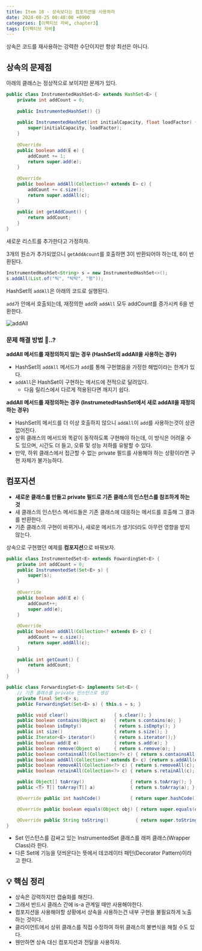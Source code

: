 ```yaml
---
title: Item 18 - 상속보다는 컴포지션을 사용하라
date: 2024-08-25 00:48:00 +0900
categories: [이펙티브 자바, chapter3]
tags: [이펙티브 자바]
---
```


상속은 코드를 재사용하는 강력한 수단이지만 항상 최선은 아니다. 

## **상속의 문제점**
아래의 클래스는 정상적으로 보이지만 문제가 있다.

```java
public class InstrumentedHashSet<E> extends HashSet<E> {
    private int addCount = 0;
    
    public InstrumentedHashSet() {}
    
    public InstrumentedHashSet(int initialCapacity, float loadFactor) {
        super(initialCapacity, loadFactor);
    }
    
    @Override
    public boolean add(E e) {
        addCount += 1;
        return super.add(e);
    }
    
    @Override
    public boolean addAll(Collection<? extends E> c) {
        addCount += c.size();
        return super.addAll(c);
    }
    
    public int getAddCount() {
        return addCount;
    }
}
```


새로운 리스트를 추가한다고 가정하자.

3개의 원소가 추가되었으니 `getAddAcount`를 호출하면 3이 반환되어야 하는데, 6이 반환된다.

```java
InstrumentedHashSet<String> s = new InstrumentedHashSet<>();
s.addAll(List.of("틱", "탁탁", "펑"));
```
HashSet의 `addAll`은 아래의 코드로 실행된다.

`add`가 안에서 호출되는데, 재정의한 `add`와 `addAll` 모두 addCount를 증가시켜 6을 반환한다.

![addAll](https://github.com/user-attachments/assets/cf30f90f-2d99-4611-bf0b-f24b1e802d3d)


### **문제 해결 방법 🤔..?**

**addAll 메서드를 재정의하지 않는 경우 (HashSet의 addAll을 사용하는 경우)**
- HashSet의 `addAll` 메서드가 `add`를 통해 구현했음을 가정한 해법이라는 한계가 있다.
- `addAll`은 HashSet이 구현하는 메서드에 전적으로 달려있다.
    - 다음 릴리스에서 다르게 적용된다면 깨지기 쉽다.

**addAll 메서드를 재정의하는 경우 (InstrumetedHashSet에서 새로 addAll을 재정의하는 경우)**
- HashSet의 메서드를 더 이상 호출하지 않으니 `addAll`이 `add`를 사용하는것이 상관없어진다.
- 상위 클래스의 메서드와 똑같이 동작하도록 구현해야 하는데, 이 방식은 어려울 수도 있으며, 시간도 더 들고, 오류 및 성능 저하를 유발할 수 있다.
- 만약, 하위 클래스에서 접근할 수 없는 private 필드를 사용해야 하는 상황이라면 구현 자체가 불가능하다.


## **컴포지션**
- **새로운 클래스를 만들고 private 필드로 기존 클래스의 인스턴스를 참조하게 하는 것**
- 새 클래스의 인스턴스 메서드들은 기존 클래스에 대응하는 메서드를 호출해 그 결과를 반환한다.
- 기존 클래스의 구현이 바뀌거나, 새로운 메서드가 생기더라도 아무런 영향을 받지 않는다.

상속으로 구현했던 예제를 **컴포지션**으로 바꿔보자.

```java
public class InstrumentedSet<E> extends FowardingSet<E> {
    private int addCount = 0;
    public InstrumentedSet(Set<E> s) {
        super(s);
    }
    
    @Override
    public boolean add(E e) {
        addCount++;
        super.add(e);
    }
    
    @Override
    public boolean addAll(Collection<? extends E> c) {
        addCount += c.size();
        return super.addAll(c);
    }
		
    public int getCount() {
        return addCount;
    }
}
```

```java
public class ForwardingSet<E> implements Set<E> {
    // 기존 클래스를 private 인스턴스로 생성
    private final Set<E> s;
    public ForwardingSet(Set<E> s) { this.s = s; }

    public void clear()                 { s.clear(); }
    public boolean contains(Object o)   { return s.contains(o); }
    public boolean isEmpty()            { return s.isEmpty(); }
    public int size()                   { return s.size(); }
    public Iterator<E> iterator()       { return s.iterator();}
    public boolean add(E e)             { return s.add(e); }
    public boolean remove(Object o)     { return s.remove(o); }
    public boolean containsAll(Collection<?> c) { return s.containsAll(c); }
    public boolean addAll(Collection<? extends E> c) {return s.addAll(c); }
    public boolean removeAll(Collection<?> c) { return s.removeAll(c); }
    public boolean retainAll(Collection<?> c) { return s.retainAll(c); }

    public Object[] toArray()                 { return s.toArray(); }
    public <T> T[] toArray(T[] a)             { return s.toArray(a); }

    @Override public int hashCode()           { return super.hashCode();}

    @Override public boolean equals(Object obj) { return super.equals(obj); }

    @Override public String toString()          { return super.toString(); }
}
```
- Set 인스턴스를 감싸고 있는 InstrumentedSet 클래스를 래퍼 클래스(Wrapper Class)라 한다.
- 다른 Set에 기능을 덧씌운다는 뜻에서 데코레이터 패턴(Decorator Pattern)이라고 한다.


## **💡 핵심 정리**
- 상속은 강력하지만 캡슐화를 해친다.
- 그래서 반드시 클래스 간에 is-a 관계일 때만 사용해야한다.
- 컴포지션을 사용해야할 상황에서 상속을 사용하는건 내부 구현을 불필요하게 노출하는 것이다.
- 클라이언트에서 상위 클래스를 직접 수정하여 하위 클래스의 불변식을 해칠 수도 있다.
- 웬만하면 상속 대신 컴포지션과 전달을 사용하자.
